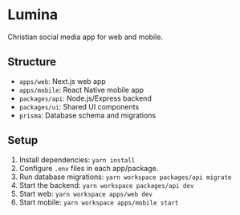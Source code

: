 # Lumina

Christian social media app for web and mobile.

## Structure
- `apps/web`: Next.js web app
- `apps/mobile`: React Native mobile app
- `packages/api`: Node.js/Express backend
- `packages/ui`: Shared UI components
- `prisma`: Database schema and migrations

## Setup
1. Install dependencies: `yarn install`
2. Configure `.env` files in each app/package.
3. Run database migrations: `yarn workspace packages/api migrate`
4. Start the backend: `yarn workspace packages/api dev`
5. Start web: `yarn workspace apps/web dev`
6. Start mobile: `yarn workspace apps/mobile start`